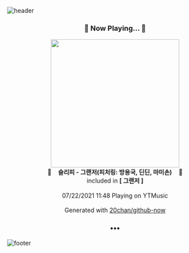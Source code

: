 ![header](https://capsule-render.vercel.app/api?type=wave&height=170&section=header&text=Hi.%20I'm%20SHIFT&fontColor=090707&fontAlignX=45&fontAlignY=65&fontSize=100)

<h3 align="center">🎵 Now Playing... 🎵</h3>
<p align="center">
  <a href="https://music.youtube.com/watch?v=zu9W-Oy4ZH0">
    <img width="300" src="https://lh3.googleusercontent.com/Dn_pNSAZaJ7MhRZTymTZdj2qDJkzRhdq9GTFvs5BJE8DUnK174LMMaWTFG-YEZ4qaS1mzSA6ksp5gcxW">
  </a>
  <br>
  🎵&nbsp&nbsp&nbsp <b>슬리피 - 그랜저(피처링: 방용국, 딘딘, 마미손)</b> &nbsp&nbsp&nbsp🎵
  <br>
  included in <b>[ 그랜저 ]</b>
  
  <br />
  <br />
  07/22/2021 11:48 Playing on YTMusic
  <br />
  <br />
  Generated with <a href="https://github.com/20chan/github-now">20chan/github-now</a>
</p>

<h3 align="center">•••</h3>

![footer](https://capsule-render.vercel.app/api?type=wave&height=150&section=footer)
